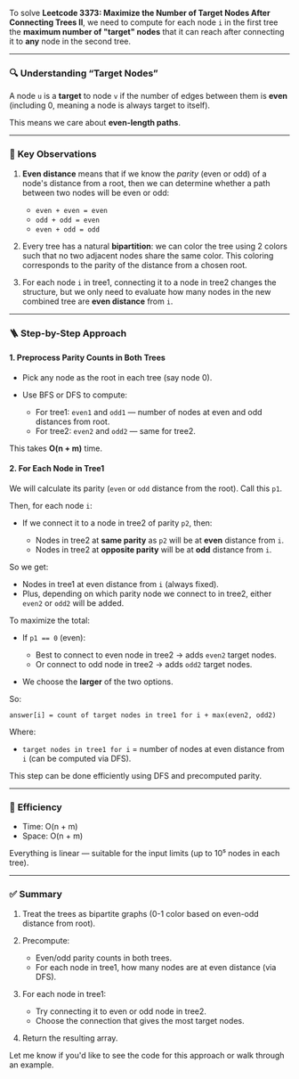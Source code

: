 To solve **Leetcode 3373: Maximize the Number of Target Nodes After Connecting Trees II**, we need to compute for each node `i` in the first tree the **maximum number of "target" nodes** that it can reach after connecting it to **any** node in the second tree.

---

### 🔍 **Understanding “Target Nodes”**

A node `u` is a **target** to node `v` if the number of edges between them is **even** (including 0, meaning a node is always target to itself).

This means we care about **even-length paths**.

---

### 🧠 **Key Observations**

1. **Even distance** means that if we know the *parity* (even or odd) of a node's distance from a root, then we can determine whether a path between two nodes will be even or odd:

   * `even + even = even`
   * `odd + odd = even`
   * `even + odd = odd`

2. Every tree has a natural **bipartition**: we can color the tree using 2 colors such that no two adjacent nodes share the same color. This coloring corresponds to the parity of the distance from a chosen root.

3. For each node `i` in tree1, connecting it to a node in tree2 changes the structure, but we only need to evaluate how many nodes in the new combined tree are **even distance** from `i`.

---

### 🪜 **Step-by-Step Approach**

#### 1. **Preprocess Parity Counts in Both Trees**

* Pick any node as the root in each tree (say node 0).
* Use BFS or DFS to compute:

  * For tree1: `even1` and `odd1` — number of nodes at even and odd distances from root.
  * For tree2: `even2` and `odd2` — same for tree2.

This takes **O(n + m)** time.

#### 2. **For Each Node in Tree1**

We will calculate its parity (`even` or `odd` distance from the root). Call this `p1`.

Then, for each node `i`:

* If we connect it to a node in tree2 of parity `p2`, then:

  * Nodes in tree2 at **same parity** as `p2` will be at **even** distance from `i`.
  * Nodes in tree2 at **opposite parity** will be at **odd** distance from `i`.

So we get:

* Nodes in tree1 at even distance from `i` (always fixed).
* Plus, depending on which parity node we connect to in tree2, either `even2` or `odd2` will be added.

To maximize the total:

* If `p1 == 0` (even):

  * Best to connect to even node in tree2 → adds `even2` target nodes.
  * Or connect to odd node in tree2 → adds `odd2` target nodes.
* We choose the **larger** of the two options.

So:

```text
answer[i] = count of target nodes in tree1 for i + max(even2, odd2)
```

Where:

* `target nodes in tree1 for i` = number of nodes at even distance from `i` (can be computed via DFS).

This step can be done efficiently using DFS and precomputed parity.

---

### 🧩 **Efficiency**

* Time: O(n + m)
* Space: O(n + m)

Everything is linear — suitable for the input limits (up to 10⁵ nodes in each tree).

---

### ✅ **Summary**

1. Treat the trees as bipartite graphs (0-1 color based on even-odd distance from root).
2. Precompute:

   * Even/odd parity counts in both trees.
   * For each node in tree1, how many nodes are at even distance (via DFS).
3. For each node in tree1:

   * Try connecting it to even or odd node in tree2.
   * Choose the connection that gives the most target nodes.
4. Return the resulting array.

Let me know if you'd like to see the code for this approach or walk through an example.
